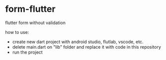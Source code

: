 # form-flutter
flutter form without validation

how to use:
- create new dart project with android studio, flutlab, vscode, etc.
- delete main.dart on "lib" folder and replace it with code in this repository
- run the project
